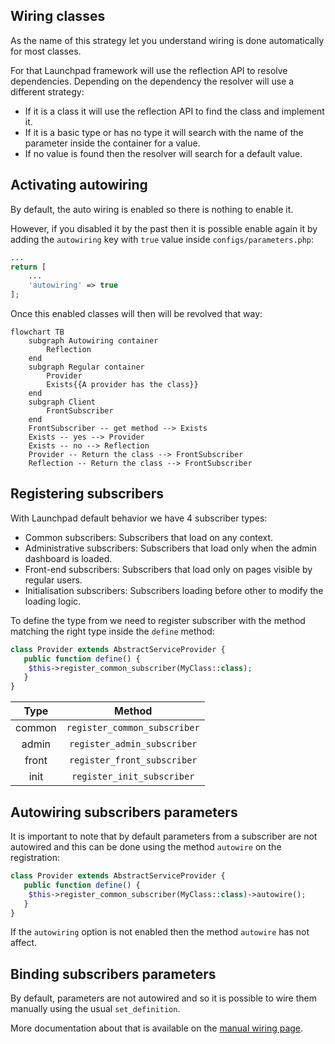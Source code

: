 ## Wiring classes
As the name of this strategy let you understand wiring is done automatically for most classes.

For that Launchpad framework will use the reflection API to resolve dependencies.
Depending on the dependency the resolver will use a different strategy:
- If it is a class it will use the reflection API to find the class and implement it.
- If it is a basic type or has no type it will search with the name of the parameter inside the container for a value.
- If no value is found then the resolver will search for a default value.

## Activating autowiring

By default, the auto wiring is enabled so there is nothing to enable it.

However, if you disabled it by the past then it is possible enable again it by adding the `autowiring` key with `true` value inside `configs/parameters.php`:

```php
...
return [
    ...
    'autowiring' => true
];
```

Once this enabled classes will then will be revolved that way:

```mermaid
flowchart TB
    subgraph Autowiring container
        Reflection
    end
    subgraph Regular container
        Provider
        Exists{{A provider has the class}}
    end
    subgraph Client
        FrontSubscriber
    end
    FrontSubscriber -- get method --> Exists
    Exists -- yes --> Provider
    Exists -- no --> Reflection
    Provider -- Return the class --> FrontSubscriber
    Reflection -- Return the class --> FrontSubscriber

```

## Registering subscribers

With Launchpad default behavior we have 4 subscriber types:
- Common subscribers: Subscribers that load on any context.
- Administrative subscribers: Subscribers that load only when the admin dashboard is loaded.
- Front-end subscribers: Subscribers that load only on pages visible by regular users.
- Initialisation subscribers: Subscribers loading before other to modify the loading logic.

To define the type from we need to register subscriber with the method matching the right type inside the `define` method:

```php
class Provider extends AbstractServiceProvider {
   public function define() {
    $this->register_common_subscriber(MyClass::class);
   }
}
```

| Type | Method |
|:----:|:------:|
| common | `register_common_subscriber`   |
| admin  | `register_admin_subscriber`   |
| front  | `register_front_subscriber`   |
| init   | `register_init_subscriber`   |

## Autowiring subscribers parameters

It is important to note that by default parameters from a subscriber are not autowired and this can be done using the method `autowire` on the registration:

```php
class Provider extends AbstractServiceProvider {
   public function define() {
    $this->register_common_subscriber(MyClass::class)->autowire();
   }
}
```

If the `autowiring` option is not enabled then the method `autowire` has not affect.

## Binding subscribers parameters

By default, parameters are not autowired and so it is possible to wire them manually using the usual `set_definition`.

More documentation about that is available on the [manual wiring page](./manual-wiring.md).